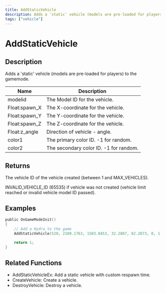 ```yaml
---
title: AddStaticVehicle
description: Adds a 'static' vehicle (models are pre-loaded for players) to the gamemode.
tags: ["vehicle"]
---
```


# AddStaticVehicle

## Description

Adds a 'static' vehicle (models are pre-loaded for players) to the gamemode.

| Name          | Description                            |
| ------------- | -------------------------------------- |
| modelid       | The Model ID for the vehicle.          |
| Float:spawn_X | The X-coordinate for the vehicle.      |
| Float:spawn_Y | The Y-coordinate for the vehicle.      |
| Float:spawn_Z | The Z-coordinate for the vehicle.      |
| Float:z_angle | Direction of vehicle - angle.          |
| color1        | The primary color ID. -1 for random.   |
| color2        | The secondary color ID. -1 for random. |

## Returns

The vehicle ID of the vehicle created (between 1 and MAX_VEHICLES).

INVALID_VEHICLE_ID (65535) if vehicle was not created (vehicle limit reached or invalid vehicle model ID passed).

## Examples

```c
public OnGameModeInit()
{
    // Add a Hydra to the game
    AddStaticVehicle(520, 2109.1763, 1503.0453, 32.2887, 82.2873, 0, 1);
 
    return 1;
}
```

## Related Functions

- AddStaticVehicleEx: Add a static vehicle with custom respawn time.
- CreateVehicle: Create a vehicle.
- DestroyVehicle: Destroy a vehicle.
